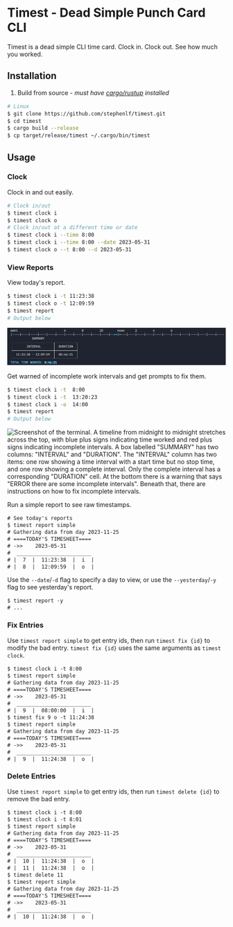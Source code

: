 # Timest - Dead Simple Punch Card CLI

Timest is a dead simple CLI time card. Clock in. Clock out. See how much you worked.

## Installation
1. Build from source - _must have [cargo/rustup](https://doc.rust-lang.org/cargo/getting-started/installation.html) installed_
```bash
# Linux
$ git clone https://github.com/stephenlf/timest.git
$ cd timest
$ cargo build --release
$ cp target/release/timest ~/.cargo/bin/timest
```

## Usage

### Clock
Clock in and out easily.
```bash
# Clock in/out
$ timest clock i
$ timest clock o
# Clock in/out at a different time or date
$ timest clock i --time 8:00
$ timest clock i --time 8:00 --date 2023-05-31
$ timest clock o --t 8:00 --d 2023-05-31
```

### View Reports
View today's report.
```bash
$ timest clock i -t 11:23:38
$ timest clock o -t 12:09:59
$ timest report
# Output below
```
![Screenshot of the terminal. A timeline from midnight to midnight stretches across the top, with blue plus signs indicating time worked. A box labelled "SUMMARY" has two columns: "INTERVAL" and "DURATION". The "INTERVAL" column has one item: "11:23:38 - 12:09:59". Its corresponding "DURATION" cell reads "00:46:21". A blue notice at the bottom reads "TOTAL TIME WORKED: 0:46:21"](./assets/report_fancy.png)

Get warned of incomplete work intervals and get prompts to fix them.
```bash
$ timest clock i -t  8:00
$ timest clock i -t  13:20:23
$ timest clock i -o  14:00
$ timest report
# Output below
```
![Screenshot of the terminal. A timeline from midnight to midnight stretches across the top, with blue plus signs indicating time worked and red plus signs indicating incomplete intervals. A box labelled "SUMMARY" has two columns: "INTERVAL" and "DURATION". The "INTERVAL" column has two items: one row showing a time interval with a start time but no stop time, and one row showing a complete interval. Only the complete interval has a corresponding "DURATION" cell. At the bottom there is a warning that says "ERROR there are some incomplete intervals". Beneath that, there are instructions on how to fix incomplete intervals.](./assets/report_fancy_error.png)

Run a simple report to see raw timestamps.
```shell
# See today's reports
$ timest report simple
# Gathering data from day 2023-11-25
# ====TODAY'S TIMESHEET====
# ->>    2023-05-31
#  ________________________
# |  7  |  11:23:38  |  i  |
# |  8  |  12:09:59  |  o  |
```

Use the `--date`/`-d` flag to specify a day to view, or use the `--yesterday`/`-y` flag to see yesterday's report.
```shell
$ timest report -y
# ...
```

### Fix Entries
Use `timest report simple` to get entry ids, then run `timest fix {id}` to modify the bad entry. `timest fix {id}` uses the same arguments as `timest clock`.
```shell
$ timest clock i -t 8:00
$ timest report simple
# Gathering data from day 2023-11-25
# ====TODAY'S TIMESHEET====
# ->>    2023-05-31
#  ________________________
# |  9  |  08:00:00  |  i  |
$ timest fix 9 o -t 11:24:38
$ timest report simple
# Gathering data from day 2023-11-25
# ====TODAY'S TIMESHEET====
# ->>    2023-05-31
#  ________________________
# |  9  |  11:24:38  |  o  |
```

### Delete Entries
Use `timest report simple` to get entry ids, then run `timest delete {id}` to remove the bad entry.
```shell
$ timest clock i -t 8:00
$ timest clock i -t 8:01
$ timest report simple
# Gathering data from day 2023-11-25
# ====TODAY'S TIMESHEET====
# ->>    2023-05-31
#  ________________________
# |  10 |  11:24:38  |  o  |
# |  11 |  11:24:38  |  o  |
$ timest delete 11
$ timest report simple
# Gathering data from day 2023-11-25
# ====TODAY'S TIMESHEET====
# ->>    2023-05-31
#  ________________________
# |  10 |  11:24:38  |  o  |
```